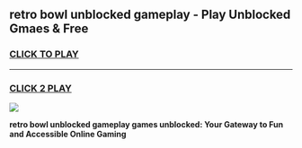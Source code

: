 
## retro bowl unblocked gameplay - Play Unblocked Gmaes & Free
<h3>
<a href="https://news.freeplayer.one?title=retro_bowl_unblocked_gameplay&ref=16F">CLICK TO PLAY</a></h3>
<hr>

<h3>
<a href="https://news.freeplayer.one?title=retro_bowl_unblocked_gameplay&ref=16F">CLICK 2 PLAY</a>
  
</h3>

<a href="https://news.freeplayer.one?title=retro_bowl_unblocked_gameplay&ref=16F/"><img src="https://clearcache.store/games.png"></a>


**retro bowl unblocked gameplay games unblocked: Your Gateway to Fun and Accessible Online Gaming**
